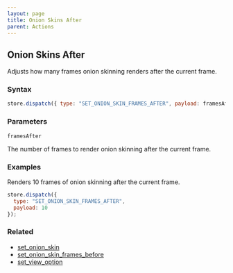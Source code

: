 ```yaml
---
layout: page
title: Onion Skins After
parent: Actions
---
```


## Onion Skins After

Adjusts how many frames onion skinning renders after the current frame.

### Syntax

```js
store.dispatch({ type: "SET_ONION_SKIN_FRAMES_AFTER", payload: framesAfter });
```

### Parameters

`framesAfter`

The number of frames to render onion skinning after the current frame.

### Examples

Renders 10 frames of onion skinning after the current frame.

```js
store.dispatch({
  type: "SET_ONION_SKIN_FRAMES_AFTER",
  payload: 10
});
```

### Related

- [set_onion_skin](./set_onion_skin.md)
- [set_onion_skin_frames_before](./set_onion_skin_frames_before.md)
- [set_view_option](./set_view_option.md)
